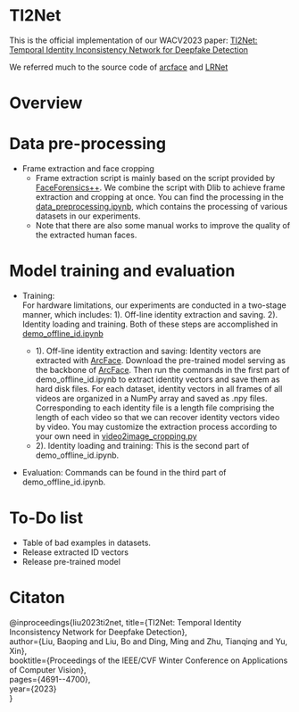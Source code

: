 # TI2Net
This is the official implementation of our WACV2023 paper: [TI2Net: Temporal Identity Inconsistency Network for Deepfake Detection](https://openaccess.thecvf.com/content/WACV2023/html/Liu_TI2Net_Temporal_Identity_Inconsistency_Network_for_Deepfake_Detection_WACV_2023_paper.html)

We referred much to the source code of [arcface](https://github.com/ronghuaiyang/arcface-pytorch/tree/master) and [LRNet](https://github.com/frederickszk/LRNet)


# Overview


# Data pre-processing
* Frame extraction and face cropping
  * Frame extraction script is mainly based on the script provided by [FaceForensics++](https://github.com/ondyari/FaceForensics). We combine the script with Dlib to achieve frame extraction and cropping at once. You can find the processing in the [data_preprocessing.ipynb](data_preprocessing.ipynb), which contains the processing of various datasets in our experiments.
  * Note that there are also some manual works to improve the quality of the extracted human faces.


   


# Model training and evaluation



* Training:  
  For hardware limitations, our experiments are conducted in a two-stage manner, which includes: 1). Off-line identity extraction  and saving.  2). Identity loading and training. Both of these steps are accomplished in [demo_offline_id.ipynb](demo_offline_id.ipynb)
  * 1). Off-line identity extraction and saving: Identity vectors are extracted with [ArcFace](https://openaccess.thecvf.com/content_CVPR_2019/html/Deng_ArcFace_Additive_Angular_Margin_Loss_for_Deep_Face_Recognition_CVPR_2019_paper.html). Download the pre-trained model serving as the backbone of [ArcFace](https://drive.google.com/file/d/1NkO1xmJp-mBpDVMXlwEgrvJwX0hXjYqM/view?usp=sharing). Then run the commands in the first part of demo_offline_id.ipynb to extract identity vectors and save them as hard disk files. For each dataset, identity vectors in all frames of all videos are organized in a NumPy array and saved as .npy files. Corresponding to each identity file is a length file comprising the length of each video so that we can recover identity vectors video by video. You may customize the extraction process according to your own need in [video2image_cropping.py](utils/video2image_cropping.py)
  * 2). Identity loading and training: This is the second part of demo_offline_id.ipynb.
 
 * Evaluation:
   Commands can be found in the third part of demo_offline_id.ipynb.



# To-Do list
* Table of bad examples in datasets.
* Release extracted ID vectors
* Release pre-trained model


# Citaton
@inproceedings{liu2023ti2net,
  title={TI2Net: Temporal Identity Inconsistency Network for Deepfake Detection}, <br>
  author={Liu, Baoping and Liu, Bo and Ding, Ming and Zhu, Tianqing and Yu, Xin}, <br>
  booktitle={Proceedings of the IEEE/CVF Winter Conference on Applications of Computer Vision},<br>
  pages={4691--4700},<br>
  year={2023}<br>
}

